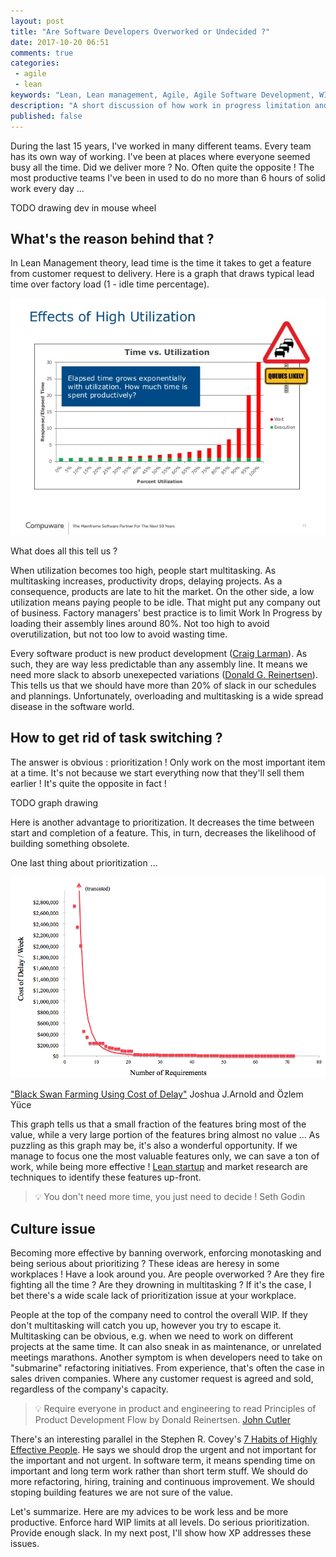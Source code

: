 ```yaml
---
layout: post
title: "Are Software Developers Overworked or Undecided ?"
date: 2017-10-20 06:51
comments: true
categories:
 - agile
 - lean
keywords: "Lean, Lean management, Agile, Agile Software Development, WIP, Work In Progress, Prioritization"
description: "A short discussion of how work in progress limitation and serious prioritization are key to higher productivity and a sustainable pace"
published: false
---
```

During the last 15 years, I've worked in many different teams. Every team has its own way of working. I've been at places where everyone seemed busy all the time. Did we deliver more ? No. Often quite the opposite ! The most productive teams I've been in used to do no more than 6 hours of solid work every day ...

TODO drawing dev in mouse wheel

## What's the reason behind that ?

In Lean Management theory, lead time is the time it takes to get a feature from customer request to delivery. Here is a graph that draws typical lead time over factory load (1 - idle time percentage).

![A graph of the lead time versus utilization](../imgs/2017-10-20-are-software-developers-overworked-or-undecided/cycle-time-vs-utilization.jpg)

What does all this tell us ? 

When utilization becomes too high, people start multitasking. As multitasking increases, productivity drops, delaying projects. As a consequence, products are late to hit the market. On the other side, a low utilization means paying people to be idle. That might put any company out of business. Factory managers' best practice is to limit Work In Progress by loading their assembly lines around 80%. Not too high to avoid overutilization, but not too low to avoid wasting time.

Every software product is new product development ([Craig Larman](https://www.amazon.com/Agile-Iterative-Development-Managers-Guide/dp/0131111558/ref=sr_1_1?ie=UTF8&qid=1509112918&sr=8-1&keywords=larman+a+manager%27s+guide)). As such, they are way less predictable than any assembly line. It means we need more slack to absorb unexepected variations ([Donald G. Reinertsen](https://www.amazon.com/Principles-Product-Development-Flow-Generation-ebook/dp/B007TKU0O0/ref=sr_1_1?s=books&ie=UTF8&qid=1509112980&sr=1-1&keywords=reinertsen+flow)). This tells us that we should have more than 20% of slack in our schedules and plannings. Unfortunately, overloading and multitasking is a wide spread disease in the software world.

## How to get rid of task switching ?

The answer is obvious : prioritization ! Only work on the most important item at a time. It's not because we start everything now that they'll sell them earlier ! It's quite the opposite in fact !

TODO graph drawing

Here is another advantage to prioritization. It decreases the time between start and completion of a feature. This, in turn, decreases the likelihood of building something obsolete.

One last thing about prioritization ...

![A graph of values of features in decreasing order](../imgs/2017-10-20-are-software-developers-overworked-or-undecided/Cost-of-Delay-distribution.png)<div class="image-credits">["Black Swan Farming Using Cost of Delay"](http://blackswanfarming.com/experience-report-maersk-line/) Joshua J.Arnold and Özlem Yüce</div>


This graph tells us that a small fraction of the features bring most of the value, while a very large portion of the features bring almost no value ... As puzzling as this graph may be, it's also a wonderful opportunity. If we manage to focus one the most valuable features only, we can save a ton of work, while being more effective ! [Lean startup](http://theleanstartup.com/) and market research are techniques to identify these features up-front.

> 💡 You don't need more time, you just need to decide ! Seth Godin

## Culture issue

Becoming more effective by banning overwork, enforcing monotasking and being serious about prioritizing ? These ideas are heresy in some workplaces ! Have a look around you. Are people overworked ? Are they fire fighting all the time ? Are they drowning in multitasking ? If it's the case, I bet there's a wide scale lack of prioritization issue at your workplace.

People at the top of the company need to control the overall WIP. If they don't multitasking will catch you up, however you try to escape it. Multitasking can be obvious, e.g. when we need to work on different projects at the same time. It can also sneak in as maintenance, or unrelated meetings marathons. Another symptom is when developers need to take on "submarine" refactoring initiatives. From experience, that's often the case in sales driven companies. Where any customer request is agreed and sold, regardless of the company's capacity.

> 💡 Require​ ​everyone​ ​in​ ​product​ ​and​ ​engineering​ ​to​ ​read​ ​​Principles​ ​of​ ​Product​ ​Development​ ​Flow by Donald Reinertsen. [John Cutler](https://hackernoon.com/how-do-we-go-faster-ed51207952a8)

There's an interesting parallel in the Stephen R. Covey's [7 Habits of Highly Effective People](https://www.amazon.com/7-Habits-Highly-Effective-People/dp/0935721800/ref=sr_1_3?ie=UTF8&qid=1509113465&sr=8-3&keywords=7+habits+of). He says we should drop the urgent and not important for the important and not urgent. In software term, it means spending time on important and long term work rather than short term stuff. We should do more refactoring, hiring, training and continuous improvement. We should stoping building features we are not sure of the value.

Let's summarize. Here are my advices to be work less and be more productive. Enforce hard WIP limits at all levels. Do serious prioritization. Provide enough slack. In my next post, I'll show how XP addresses these issues.
